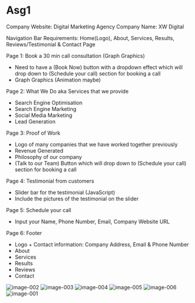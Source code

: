 # Asg1

Company Website: Digital Marketing Agency
Company Name: XW Digital

Navigation Bar Requirements: 
Home(Logo), About, Services, Results, Reviews/Testimonial & Contact Page

Page 1: Book a 30 min call consultation (Graph Graphics)
- Need to have a (Book Now) button with a dropdown effect which will drop down to (Schedule your call) section for booking a call
- Graph Graphics (Animation maybe)

Page 2: What We Do aka Services that we provide
- Search Engine Optimisation
- Search Engine Marketing
- Social Media Marketing
- Lead Generation

Page 3: Proof of Work
- Logo of many companies that we have worked together previously
- Revenue Generated
- Philosophy of our company
- (Talk to our Team) Button which will drop down to (Schedule your call) section for booking a call 

Page 4: Testimonial from customers
- Slider bar for the testimonial (JavaScript)
- Include the pictures of the testimonial on the slider

Page 5: Schedule your call
- Input your Name, Phone Number, Email, Company Website URL

Page 6: Footer
- Logo + Contact information: Company Address, Email & Phone Number
- About
- Services 
- Results
- Reviews
- Contact

![image-002](https://user-images.githubusercontent.com/61568156/200578198-b5be7b91-ec47-4dc2-a52b-be6ba0820e51.png)
![image-003](https://user-images.githubusercontent.com/61568156/200578207-8f083d9f-b53c-4d6e-be05-537e24b5607c.png)
![image-004](https://user-images.githubusercontent.com/61568156/200578212-a1662726-6105-4656-b968-151976357623.png)
![image-005](https://user-images.githubusercontent.com/61568156/200578216-7ce0a0c7-2eb1-4cc9-ad53-c62ede4c0e6a.png)
![image-006](https://user-images.githubusercontent.com/61568156/200578226-9f3b8d59-5318-4fd5-9907-137d16ba509b.png)
![image-001](https://user-images.githubusercontent.com/61568156/200578228-570f6d89-d1df-43ca-bcee-b30c61ddbd5f.png)












